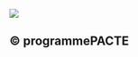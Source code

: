 ![](<images/VMC Double Flux en habitat individuel - neuf et rénovation - 8/_page_0_Figure_0.jpeg>)

## © programmePACTE
